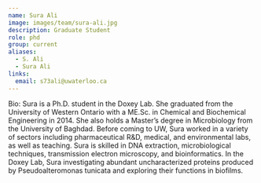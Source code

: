 ```yaml
---
name: Sura Ali
image: images/team/sura-ali.jpg
description: Graduate Student
role: phd
group: current
aliases:
  - S. Ali
  - Sura Ali
links:
  email: s73ali@uwaterloo.ca
---
```


Bio: Sura is a Ph.D. student in the Doxey Lab. She graduated from the University of Western Ontario with a ME.Sc. in Chemical and Biochemical Engineering in 2014. She also holds a Master’s degree in Microbiology from the University of Baghdad. Before coming to UW, Sura worked in a variety of sectors including pharmaceutical R&D, medical, and environmental labs, as well as teaching. Sura is skilled in DNA extraction, microbiological techniques, transmission electron microscopy, and bioinformatics. In the Doxey Lab, Sura investigating abundant uncharacterized proteins produced by Pseudoalteromonas tunicata and exploring their functions in biofilms.
